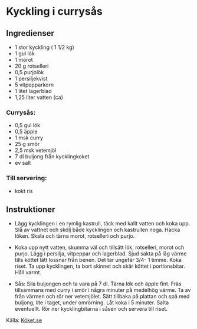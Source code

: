 # Kyckling i currysås

## Ingredienser

* 1  stor kyckling ( 1 1/2 kg)
* 1  gul lök
* 1  morot
* 20 g rotselleri
* 0,5  purjolök
* 1  persiljekvist
* 5  vitpepparkorn
* 1  litet lagerblad
* 1,25 liter vatten (ca)

### Currysås:
* 0,5  gul lök
* 0,5  äpple
* 1 msk curry
* 25 g smör
* 2,5 msk vetemjöl
* 7 dl buljong från kycklingkoket
*   ev salt

### Till servering:
*   kokt ris

## Instruktioner

* Lägg kycklingen i en rymlig kastrull, täck med kallt vatten och koka upp. Slå av vattnet och skölj både kycklingen och kastrullen noga. Hacka löken. Skala och tärna morot, rotselleri och purjo.

* Koka upp nytt vatten, skumma väl och tillsätt lök, rotselleri, morot och purjo. Lägg i persilja, vitpeppar och lagerblad. Sjud sakta på låg värme tills köttet lätt lossnar från benen. Det tar ungefär 3/4- 1 timme. Koka riset. Ta upp kycklingen, ta bort skinnet och skär köttet i portionsbitar. Håll varmt.

* Sås: Sila buljongen och ta vara på 7 dl. Tärna lök och äpple fint. Fräs tillsammans med curry i smör i några minuter på medelhög värme. Ta av från värmen och rör ner vetemjölet. Sätt tillbaka på plattan och spä med buljong, lite i taget, under omrörning. Låt koka i 5 minuter. Salta eventuellt. Rör ner kycklingbitarna i såsen och servera till riset.

Källa: [Köket.se](https://www.koket.se/kyckling-i-currysas)